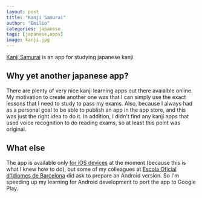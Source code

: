```yaml
---
layout: post
title: "Kanji Samurai"
author: "Emilio"
categories: japanese
tags: [japanese,apps]
image: kanji.jpg
---
```


[Kanji Samurai](https://ecortegoso.github.io/kanjisamurai) is an app for studying japanese kanji.

## Why yet another japanese app?

There are plenty of very nice kanji learning apps out there avaialble online. My motivation to create another one was that I can simply use the exact lessons that I need to study to pass my exams. Also, because I always had as a personal goal to be able to publish an app in the app store, and this was just the right idea to do it. In addition, I didn't find any kanji apps that used voice recognition to do reading exams, so at least this point was original.

## What else

The app is available only [for iOS devices](https://apps.apple.com/es/app/kanji-samurai/id1607687972) at the moment (because this is what I knew how to do), but some of my colleagues at [Escola Oficial d'Idiomes de Barcelona](https://www.eoibd.cat/en/) did ask to prepare an Android version. So I'm speeding up my learning for Android development to port the app to Google Play.

